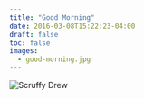 ```yaml
---
title: "Good Morning"
date: 2016-03-08T15:22:23-04:00
draft: false
toc: false
images:
  - good-morning.jpg
---
```

![Scruffy Drew](good-morning.jpg)
